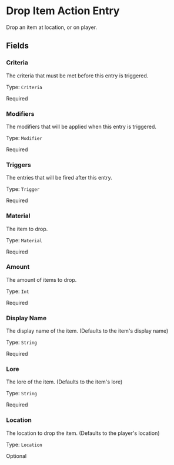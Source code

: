 # Drop Item Action Entry

Drop an item at location, or on player.

## Fields


### Criteria
The criteria that must be met before this entry is triggered.

Type: `Criteria`

Required

### Modifiers
The modifiers that will be applied when this entry is triggered.

Type: `Modifier`

Required

### Triggers
The entries that will be fired after this entry.

Type: `Trigger`

Required

### Material
The item to drop.

Type: `Material`

Required

### Amount
The amount of items to drop.

Type: `Int`

Required

### Display Name
The display name of the item. (Defaults to the item's display name)

Type: `String`

Required

### Lore
The lore of the item. (Defaults to the item's lore)

Type: `String`

Required

### Location
The location to drop the item. (Defaults to the player's location)

Type: `Location`

Optional
